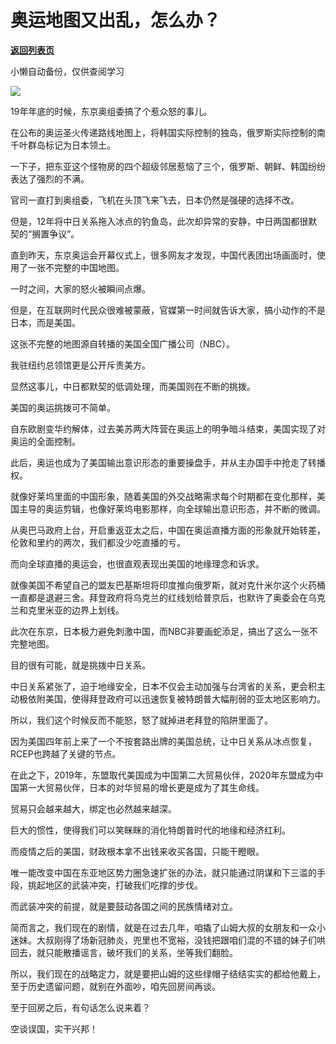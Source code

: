 # 奥运地图又出乱，怎么办？

[**返回列表页**](/gzh/政事堂2019)

小懒自动备份，仅供查阅学习

![](https://mmbiz.qpic.cn/mmbiz_jpg/rxhS23yu8cPN7hagJjZtibOLOFuItspibIibh6To0dIMH78ywh5vRhQv6VO5Qf5qPVo7g6427HwjNBv6UHO2SYQjQ/640?wx_fmt=jpeg)

  

19年年底的时候，东京奥组委搞了个惹众怒的事儿。

  

在公布的奥运圣火传递路线地图上，将韩国实际控制的独岛，俄罗斯实际控制的南千叶群岛标记为日本领土。

  

一下子，把东亚这个怪物房的四个超级邻居惹恼了三个，俄罗斯、朝鲜、韩国纷纷表达了强烈的不满。  

  

官司一直打到奥组委，飞机在头顶飞来飞去，日本仍然是强硬的选择不改。  

  

但是，12年将中日关系拖入冰点的钓鱼岛，此次却异常的安静，中日两国都很默契的“搁置争议”。

  

直到昨天，东京奥运会开幕仪式上，很多网友才发现，中国代表团出场画面时，使用了一张不完整的中国地图。  

  

一时之间，大家的怒火被瞬间点爆。

  

但是，在互联网时代民众很难被蒙蔽，官媒第一时间就告诉大家，搞小动作的不是日本，而是美国。

  

这张不完整的地图源自转播的美国全国广播公司（NBC）。

  

我驻纽约总领馆更是公开斥责美方。

  

显然这事儿，中日都默契的低调处理，而美国则在不断的挑拨。  

  

美国的奥运挑拨可不简单。  

  

自东欧剧变华约解体，过去美苏两大阵营在奥运上的明争暗斗结束，美国实现了对奥运的全面控制。

  

此后，奥运也成为了美国输出意识形态的重要操盘手，并从主办国手中抢走了转播权。

  

就像好莱坞里面的中国形象，随着美国的外交战略需求每个时期都在变化那样，美国主导的奥运剪辑，也像好莱坞电影那样，向全球输出意识形态，并不断的微调。

  

从奥巴马政府上台，开启重返亚太之后，中国在奥运直播方面的形象就开始转差，伦敦和里约的两次，我们都没少吃直播的亏。  

  

而向全球直播的奥运会，也很直观表现出美国的地缘理念和诉求。  

  

就像美国不希望自己的盟友巴基斯坦将印度推向俄罗斯，就对克什米尔这个火药桶一直都是退避三舍。拜登政府将乌克兰的红线划给普京后，也默许了奥委会在乌克兰和克里米亚的边界上划线。

  

此次在东京，日本极力避免刺激中国，而NBC非要画蛇添足，搞出了这么一张不完整地图。

  

目的很有可能，就是挑拨中日关系。

  

中日关系紧张了，迫于地缘安全，日本不仅会主动加强与台湾省的关系，更会积主动极依附美国，使得拜登政府可以迅速恢复被特朗普大幅削弱的亚太地区影响力。  

  

所以，我们这个时候反而不能怒，怒了就掉进老拜登的陷阱里面了。  

  

因为美国四年前上来了一个不按套路出牌的美国总统，让中日关系从冰点恢复，RCEP也跨越了关键的节点。

  

在此之下，2019年，东盟取代美国成为中国第二大贸易伙伴，2020年东盟成为中国第一大贸易伙伴，日本的对华贸易的增长更是成为了其生命线。

  

贸易只会越来越大，绑定也必然越来越深。

  

巨大的惯性，使得我们可以笑眯眯的消化特朗普时代的地缘和经济红利。

  

而疫情之后的美国，财政根本拿不出钱来收买各国，只能干瞪眼。

  

唯一能改变中国在东亚地区势力圈急速扩张的办法，就只能通过阴谋和下三滥的手段，挑起地区的武装冲突，打破我们吃撑的步伐。

  

而武装冲突的前提，就是要鼓动各国之间的民族情绪对立。

  

简而言之，我们现在的剧情，就是在过去几年，咱撬了山姆大叔的女朋友和一众小迷妹。大叔刚得了场新冠肺炎，兜里也不宽裕，没钱把跟咱们混的不错的妹子们哄回去，就只能散播谣言，破坏我们的关系，坐等我们翻脸。

  

所以，我们现在的战略定力，就是要把山姆的这些绿帽子结结实实的都给他戴上，至于历史遗留问题，就别在外面吵，咱先回房间再谈。

  

至于回房之后，有句话怎么说来着？

  

空谈误国，实干兴邦！

  

